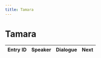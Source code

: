 ```yaml
---
title: Tamara
---
```


# Tamara


| Entry ID | Speaker | Dialogue | Next |
| :------- | :------ | :------- | :------------ |
